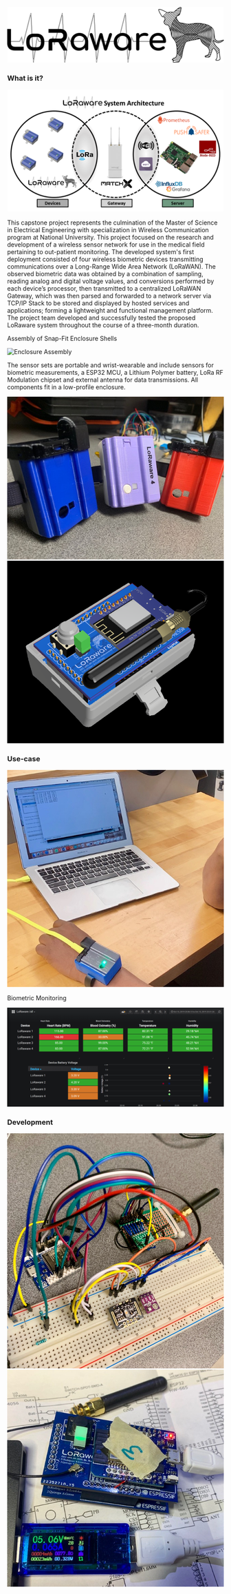 
<img src="https://raw.githubusercontent.com/DavidRodrii/LoRaware-Project/master/imgs/Logo%20Stuff/LoRaware-Logo2.png" alt="The LoRaware Project" />



### What is it?

<img src="https://raw.githubusercontent.com/DavidRodrii/LoRaware-Project/master/imgs/LoRaware_Arch_Diagram.png" alt="The LoRaware System Architecture" />

This capstone project represents the culmination of the Master of Science in Electrical Engineering with specialization in Wireless Communication program at National University. This project focused on the research and development of a wireless sensor network for use in the medical field pertaining to out-patient monitoring. The developed system's first deployment consisted of four wireless biometric devices transmitting communications over a Long-Range Wide Area Network (LoRaWAN). The observed biometric data was obtained by a combination of sampling, reading analog and digital voltage values, and conversions performed by each device’s processor, then transmitted to a centralized LoRaWAN Gateway, which was then parsed and forwarded to a network server via TCP/IP Stack to be stored and displayed by hosted services and applications; forming a lightweight and functional management platform. The project team developed and successfully tested the proposed LoRaware system throughout the course of a three-month duration.

Assembly of Snap-Fit Enclosure Shells

<img src="https://raw.githubusercontent.com/DavidRodrii/LoRaware-Project/master/imgs/AssemGIF_v1.gif" alt="Enclosure Assembly" />

The sensor sets are portable and wrist-wearable and include sensors for biometric measurements, a ESP32 MCU, a Lithium Polymer battery, LoRa RF Modulation chipset and external antenna for data transmissions. All components fit in a low-profile enclosure.

<img src="https://raw.githubusercontent.com/DavidRodrii/LoRaware-Project/master/imgs/Testing&Assembly/LWbuddies.jpg" alt="Hmmmm..." />

<img src="https://raw.githubusercontent.com/DavidRodrii/LoRaware-Project/master/imgs/LW-Enc-TopDown.png" alt="Fully Assembly, wit da Top Down" />










### Use-case

<img src="https://raw.githubusercontent.com/DavidRodrii/LoRaware-Project/master/imgs/Testing&Assembly/term.jpg" alt="Debugging LoRaware Device" />


Biometric Monitoring

<img src="https://raw.githubusercontent.com/DavidRodrii/LoRaware-Project/master/imgs/GFNA.png" alt="Monitoring Biometrics" />

<!-- Signal-to-Noise Ratio of Received LoRaWAN Packets
<img src="https://raw.githubusercontent.com/DavidRodrii/LoRaware-Project/master/imgs/LoRa_SNR.png" alt="SNR" />
-->



### Development

<img src="https://raw.githubusercontent.com/DavidRodrii/LoRaware-Project/master/imgs/Testing&Assembly/LW-Circuit-POC.jpg" alt="LOL" />



<img src="https://raw.githubusercontent.com/DavidRodrii/LoRaware-Project/master/imgs/Testing&Assembly/Testing2-2.jpg" alt="LoRaware Device Power Measurements" />









